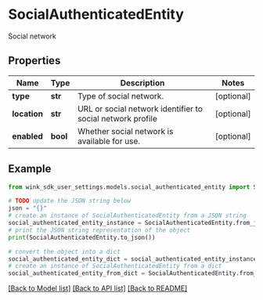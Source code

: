 # SocialAuthenticatedEntity

Social network

## Properties

Name | Type | Description | Notes
------------ | ------------- | ------------- | -------------
**type** | **str** | Type of social network. | [optional] 
**location** | **str** | URL or social network identifier to social network profile | [optional] 
**enabled** | **bool** | Whether social network is available for use. | [optional] 

## Example

```python
from wink_sdk_user_settings.models.social_authenticated_entity import SocialAuthenticatedEntity

# TODO update the JSON string below
json = "{}"
# create an instance of SocialAuthenticatedEntity from a JSON string
social_authenticated_entity_instance = SocialAuthenticatedEntity.from_json(json)
# print the JSON string representation of the object
print(SocialAuthenticatedEntity.to_json())

# convert the object into a dict
social_authenticated_entity_dict = social_authenticated_entity_instance.to_dict()
# create an instance of SocialAuthenticatedEntity from a dict
social_authenticated_entity_from_dict = SocialAuthenticatedEntity.from_dict(social_authenticated_entity_dict)
```
[[Back to Model list]](../README.md#documentation-for-models) [[Back to API list]](../README.md#documentation-for-api-endpoints) [[Back to README]](../README.md)


